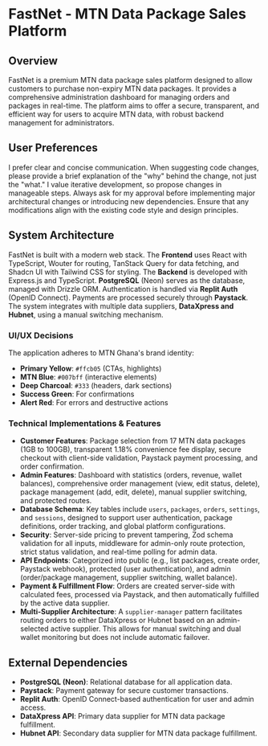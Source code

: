 # FastNet - MTN Data Package Sales Platform

## Overview
FastNet is a premium MTN data package sales platform designed to allow customers to purchase non-expiry MTN data packages. It provides a comprehensive administration dashboard for managing orders and packages in real-time. The platform aims to offer a secure, transparent, and efficient way for users to acquire MTN data, with robust backend management for administrators.

## User Preferences
I prefer clear and concise communication. When suggesting code changes, please provide a brief explanation of the "why" behind the change, not just the "what." I value iterative development, so propose changes in manageable steps. Always ask for my approval before implementing major architectural changes or introducing new dependencies. Ensure that any modifications align with the existing code style and design principles.

## System Architecture
FastNet is built with a modern web stack. The **Frontend** uses React with TypeScript, Wouter for routing, TanStack Query for data fetching, and Shadcn UI with Tailwind CSS for styling. The **Backend** is developed with Express.js and TypeScript. **PostgreSQL** (Neon) serves as the database, managed with Drizzle ORM. Authentication is handled via **Replit Auth** (OpenID Connect). Payments are processed securely through **Paystack**. The system integrates with multiple data suppliers, **DataXpress and Hubnet**, using a manual switching mechanism.

### UI/UX Decisions
The application adheres to MTN Ghana's brand identity:
- **Primary Yellow**: `#ffcb05` (CTAs, highlights)
- **MTN Blue**: `#007bff` (interactive elements)
- **Deep Charcoal**: `#333` (headers, dark sections)
- **Success Green**: For confirmations
- **Alert Red**: For errors and destructive actions

### Technical Implementations & Features
- **Customer Features**: Package selection from 17 MTN data packages (1GB to 100GB), transparent 1.18% convenience fee display, secure checkout with client-side validation, Paystack payment processing, and order confirmation.
- **Admin Features**: Dashboard with statistics (orders, revenue, wallet balances), comprehensive order management (view, edit status, delete), package management (add, edit, delete), manual supplier switching, and protected routes.
- **Database Schema**: Key tables include `users`, `packages`, `orders`, `settings`, and `sessions`, designed to support user authentication, package definitions, order tracking, and global platform configurations.
- **Security**: Server-side pricing to prevent tampering, Zod schema validation for all inputs, middleware for admin-only route protection, strict status validation, and real-time polling for admin data.
- **API Endpoints**: Categorized into public (e.g., list packages, create order, Paystack webhook), protected (user authentication), and admin (order/package management, supplier switching, wallet balance).
- **Payment & Fulfillment Flow**: Orders are created server-side with calculated fees, processed via Paystack, and then automatically fulfilled by the active data supplier.
- **Multi-Supplier Architecture**: A `supplier-manager` pattern facilitates routing orders to either DataXpress or Hubnet based on an admin-selected active supplier. This allows for manual switching and dual wallet monitoring but does not include automatic failover.

## External Dependencies
- **PostgreSQL (Neon)**: Relational database for all application data.
- **Paystack**: Payment gateway for secure customer transactions.
- **Replit Auth**: OpenID Connect-based authentication for user and admin access.
- **DataXpress API**: Primary data supplier for MTN data package fulfillment.
- **Hubnet API**: Secondary data supplier for MTN data package fulfillment.